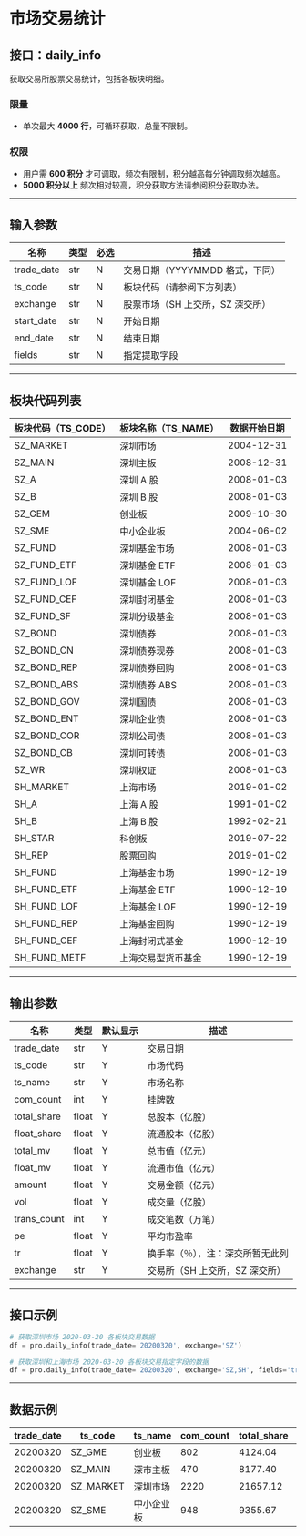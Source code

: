 # 市场交易统计

## 接口：daily_info
获取交易所股票交易统计，包括各板块明细。

### 限量
- 单次最大 **4000 行**，可循环获取，总量不限制。

### 权限
- 用户需 **600 积分** 才可调取，频次有限制，积分越高每分钟调取频次越高。
- **5000 积分以上** 频次相对较高，积分获取方法请参阅积分获取办法。

---

## 输入参数

| 名称        | 类型 | 必选 | 描述 |
|------------|------|------|------|
| trade_date | str  | N    | 交易日期（YYYYMMDD 格式，下同） |
| ts_code    | str  | N    | 板块代码（请参阅下方列表） |
| exchange   | str  | N    | 股票市场（SH 上交所，SZ 深交所） |
| start_date | str  | N    | 开始日期 |
| end_date   | str  | N    | 结束日期 |
| fields     | str  | N    | 指定提取字段 |

---

## 板块代码列表

| 板块代码（TS_CODE） | 板块名称（TS_NAME） | 数据开始日期 |
|---------------------|---------------------|--------------|
| SZ_MARKET          | 深圳市场             | 2004-12-31   |
| SZ_MAIN            | 深圳主板             | 2008-12-31   |
| SZ_A               | 深圳 A 股            | 2008-01-03   |
| SZ_B               | 深圳 B 股            | 2008-01-03   |
| SZ_GEM             | 创业板               | 2009-10-30   |
| SZ_SME             | 中小企业板           | 2004-06-02   |
| SZ_FUND            | 深圳基金市场         | 2008-01-03   |
| SZ_FUND_ETF        | 深圳基金 ETF         | 2008-01-03   |
| SZ_FUND_LOF        | 深圳基金 LOF         | 2008-01-03   |
| SZ_FUND_CEF        | 深圳封闭基金         | 2008-01-03   |
| SZ_FUND_SF         | 深圳分级基金         | 2008-01-03   |
| SZ_BOND            | 深圳债券             | 2008-01-03   |
| SZ_BOND_CN         | 深圳债券现券         | 2008-01-03   |
| SZ_BOND_REP        | 深圳债券回购         | 2008-01-03   |
| SZ_BOND_ABS        | 深圳债券 ABS         | 2008-01-03   |
| SZ_BOND_GOV        | 深圳国债             | 2008-01-03   |
| SZ_BOND_ENT        | 深圳企业债           | 2008-01-03   |
| SZ_BOND_COR        | 深圳公司债           | 2008-01-03   |
| SZ_BOND_CB         | 深圳可转债           | 2008-01-03   |
| SZ_WR              | 深圳权证             | 2008-01-03   |
| SH_MARKET          | 上海市场             | 2019-01-02   |
| SH_A               | 上海 A 股            | 1991-01-02   |
| SH_B               | 上海 B 股            | 1992-02-21   |
| SH_STAR            | 科创板               | 2019-07-22   |
| SH_REP             | 股票回购             | 2019-01-02   |
| SH_FUND            | 上海基金市场         | 1990-12-19   |
| SH_FUND_ETF        | 上海基金 ETF         | 1990-12-19   |
| SH_FUND_LOF        | 上海基金 LOF         | 1990-12-19   |
| SH_FUND_REP        | 上海基金回购         | 1990-12-19   |
| SH_FUND_CEF        | 上海封闭式基金       | 1990-12-19   |
| SH_FUND_METF       | 上海交易型货币基金   | 1990-12-19   |

---

## 输出参数

| 名称         | 类型  | 默认显示 | 描述 |
|-------------|------|--------|------|
| trade_date  | str  | Y      | 交易日期 |
| ts_code     | str  | Y      | 市场代码 |
| ts_name     | str  | Y      | 市场名称 |
| com_count   | int  | Y      | 挂牌数 |
| total_share | float | Y      | 总股本（亿股） |
| float_share | float | Y      | 流通股本（亿股） |
| total_mv    | float | Y      | 总市值（亿元） |
| float_mv    | float | Y      | 流通市值（亿元） |
| amount      | float | Y      | 交易金额（亿元） |
| vol         | float | Y      | 成交量（亿股） |
| trans_count | int  | Y      | 成交笔数（万笔） |
| pe          | float | Y      | 平均市盈率 |
| tr          | float | Y      | 换手率（％），注：深交所暂无此列 |
| exchange    | str  | Y      | 交易所（SH 上交所，SZ 深交所） |

---

## 接口示例

```python
# 获取深圳市场 2020-03-20 各板块交易数据
df = pro.daily_info(trade_date='20200320', exchange='SZ')

# 获取深圳和上海市场 2020-03-20 各板块交易指定字段的数据
df = pro.daily_info(trade_date='20200320', exchange='SZ,SH', fields='trade_date,ts_name,pe')
```

---

## 数据示例

| trade_date | ts_code  | ts_name  | com_count | total_share | float_share | total_mv  | float_mv  | amount  | vol  | trans_count | pe   | tr  | exchange |
|------------|---------|----------|-----------|-------------|-------------|-----------|-----------|---------|------|-------------|------|-----|----------|
| 20200320   | SZ_GME  | 创业板    | 802       | 4124.04     | 3159.24     | 66494.71  | 44955.24  | 1475.76 | 99.65 | 830.0       | 50.37 | NaN | SZ       |
| 20200320   | SZ_MAIN | 深市主板  | 470       | 8177.40     | 7176.03     | 70732.59  | 62551.44  | 961.92  | 102.30 | 554.0      | 16.12 | NaN | SZ       |
| 20200320   | SZ_MARKET | 深圳市场 | 2220      | 21657.12    | 17674.90    | 236813.99 | 184009.16 | 4363.01 | NaN  | NaN         | 25.46 | 2.18 | SZ       |
| 20200320   | SZ_SME  | 中小企业板 | 948       | 9355.67     | 7339.62     | 99586.67  | 76502.47  | 1925.32 | 179.21 | 1208.0     | 27.74 | NaN | SZ       |
